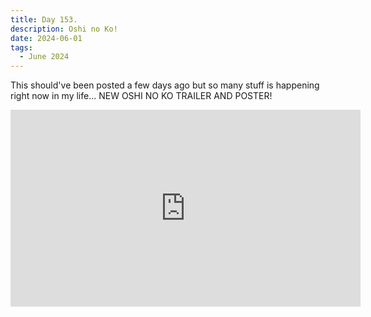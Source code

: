 ```yaml
---
title: Day 153.
description: Oshi no Ko!
date: 2024-06-01
tags: 
  - June 2024
---
```


This should've been posted a few days ago but so many stuff is happening right now in my life... NEW OSHI NO KO TRAILER AND POSTER!

<iframe width="560" height="315" src="https://www.youtube.com/embed/GKvBR7tR-Kk?si=sOQyxw6H5Gb4wy19" title="YouTube video player" frameborder="0" allow="accelerometer; autoplay; clipboard-write; encrypted-media; gyroscope; picture-in-picture; web-share" referrerpolicy="strict-origin-when-cross-origin" allowfullscreen></iframe>